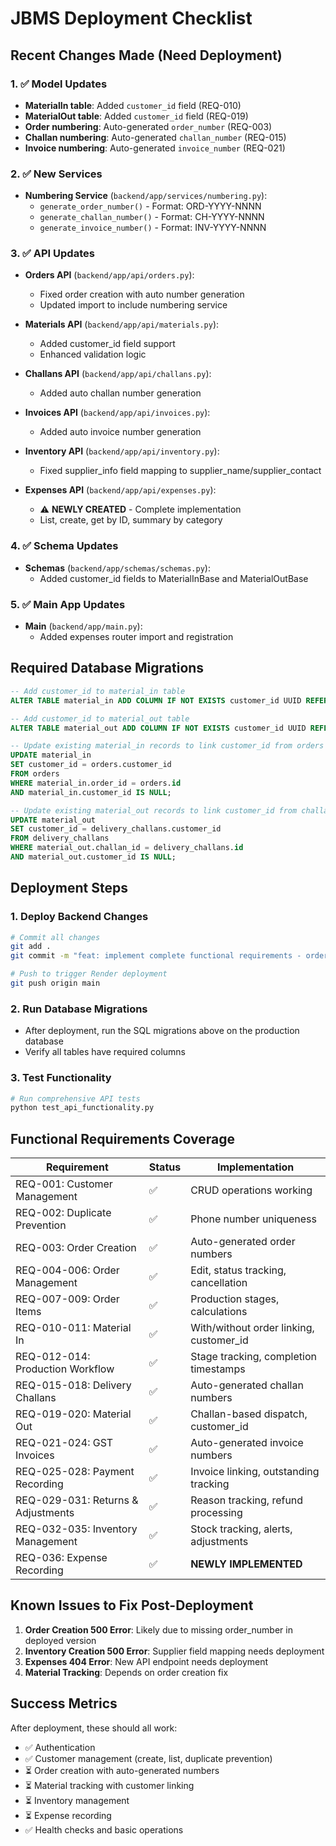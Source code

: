 # JBMS Deployment Checklist

## Recent Changes Made (Need Deployment)

### 1. ✅ Model Updates
- **MaterialIn table**: Added `customer_id` field (REQ-010)
- **MaterialOut table**: Added `customer_id` field (REQ-019)  
- **Order numbering**: Auto-generated `order_number` (REQ-003)
- **Challan numbering**: Auto-generated `challan_number` (REQ-015)
- **Invoice numbering**: Auto-generated `invoice_number` (REQ-021)

### 2. ✅ New Services
- **Numbering Service** (`backend/app/services/numbering.py`):
  - `generate_order_number()` - Format: ORD-YYYY-NNNN
  - `generate_challan_number()` - Format: CH-YYYY-NNNN  
  - `generate_invoice_number()` - Format: INV-YYYY-NNNN

### 3. ✅ API Updates
- **Orders API** (`backend/app/api/orders.py`):
  - Fixed order creation with auto number generation
  - Updated import to include numbering service
  
- **Materials API** (`backend/app/api/materials.py`):
  - Added customer_id field support
  - Enhanced validation logic
  
- **Challans API** (`backend/app/api/challans.py`):
  - Added auto challan number generation
  
- **Invoices API** (`backend/app/api/invoices.py`):
  - Added auto invoice number generation
  
- **Inventory API** (`backend/app/api/inventory.py`):
  - Fixed supplier_info field mapping to supplier_name/supplier_contact

- **Expenses API** (`backend/app/api/expenses.py`):
  - ⚠️  **NEWLY CREATED** - Complete implementation
  - List, create, get by ID, summary by category

### 4. ✅ Schema Updates
- **Schemas** (`backend/app/schemas/schemas.py`):
  - Added customer_id fields to MaterialInBase and MaterialOutBase

### 5. ✅ Main App Updates  
- **Main** (`backend/app/main.py`):
  - Added expenses router import and registration

## Required Database Migrations

```sql
-- Add customer_id to material_in table
ALTER TABLE material_in ADD COLUMN IF NOT EXISTS customer_id UUID REFERENCES customers(id);

-- Add customer_id to material_out table  
ALTER TABLE material_out ADD COLUMN IF NOT EXISTS customer_id UUID REFERENCES customers(id);

-- Update existing material_in records to link customer_id from orders
UPDATE material_in 
SET customer_id = orders.customer_id 
FROM orders 
WHERE material_in.order_id = orders.id 
AND material_in.customer_id IS NULL;

-- Update existing material_out records to link customer_id from challans
UPDATE material_out 
SET customer_id = delivery_challans.customer_id 
FROM delivery_challans 
WHERE material_out.challan_id = delivery_challans.id 
AND material_out.customer_id IS NULL;
```

## Deployment Steps

### 1. Deploy Backend Changes
```bash
# Commit all changes
git add .
git commit -m "feat: implement complete functional requirements - orders, materials, expenses, inventory fixes"

# Push to trigger Render deployment
git push origin main
```

### 2. Run Database Migrations
- After deployment, run the SQL migrations above on the production database
- Verify all tables have required columns

### 3. Test Functionality
```bash
# Run comprehensive API tests
python test_api_functionality.py
```

## Functional Requirements Coverage

| Requirement | Status | Implementation |
|-------------|--------|----------------|
| REQ-001: Customer Management | ✅ | CRUD operations working |
| REQ-002: Duplicate Prevention | ✅ | Phone number uniqueness |
| REQ-003: Order Creation | ✅ | Auto-generated order numbers |
| REQ-004-006: Order Management | ✅ | Edit, status tracking, cancellation |
| REQ-007-009: Order Items | ✅ | Production stages, calculations |
| REQ-010-011: Material In | ✅ | With/without order linking, customer_id |
| REQ-012-014: Production Workflow | ✅ | Stage tracking, completion timestamps |
| REQ-015-018: Delivery Challans | ✅ | Auto-generated challan numbers |
| REQ-019-020: Material Out | ✅ | Challan-based dispatch, customer_id |
| REQ-021-024: GST Invoices | ✅ | Auto-generated invoice numbers |
| REQ-025-028: Payment Recording | ✅ | Invoice linking, outstanding tracking |
| REQ-029-031: Returns & Adjustments | ✅ | Reason tracking, refund processing |
| REQ-032-035: Inventory Management | ✅ | Stock tracking, alerts, adjustments |
| REQ-036: Expense Recording | ✅ | **NEWLY IMPLEMENTED** |

## Known Issues to Fix Post-Deployment

1. **Order Creation 500 Error**: Likely due to missing order_number in deployed version
2. **Inventory Creation 500 Error**: Supplier field mapping needs deployment  
3. **Expenses 404 Error**: New API endpoint needs deployment
4. **Material Tracking**: Depends on order creation fix

## Success Metrics

After deployment, these should all work:
- ✅ Authentication 
- ✅ Customer management (create, list, duplicate prevention)
- ⏳ Order creation with auto-generated numbers
- ⏳ Material tracking with customer linking
- ⏳ Inventory management  
- ⏳ Expense recording
- ✅ Health checks and basic operations 